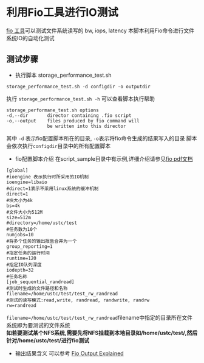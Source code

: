 # 利用Fio工具进行IO测试
[fio 工具](https://media.readthedocs.org/pdf/fio/latest/fio.pdf)可以测试文件系统读写的 bw, iops, latency
本脚本利用Fio命令进行文件系统IO的自动化测试
## 测试步骤
- 执行脚本  storage_performance_test.sh
```
storage_performance_test.sh -d configdir -o outputdir
```
执行 `storage_performance_test.sh -h` 可以查看脚本执行帮助

```
storage_performane_test.sh options
-d,--dir       director containing .fio script
-o,--output    files produced by fio command will
               be written into this director
```
其中 `-d` 表示fio配置脚本所在的目录, `-o`表示将fio命令生成的结果写入的目录
脚本会依次执行`configdir`目录中的所有配置脚本
- fio配置脚本介绍
在script_sample目录中有示例,详细介绍请参见[fio pdf文档](https://media.readthedocs.org/pdf/fio/latest/fio.pdf)

```
[global]
#ioengine 表示执行时所采用的IO机制
ioengine=libaio
#direct=1表示不采用linux系统的缓冲机制
direct=1
#块大小为4k
bs=4k
#文件大小为512M
size=512m
#directory=/home/ustc/test
#任务数为10个
numjobs=10
#将多个任务的输出报告合并为一个
group_reporting=1
#指定任务的运行时间
runtime=120
#指定IO队列深度
iodepth=32
#任务名称
[job_sequential_randread]
#测试时生成的文件路径和名称
filename=/home/ustc/test/test_rw_randread
#测试的读写模式:read,write, randread, randwrite, randrw
rw=randread
```
`filename=/home/ustc/test/test_rw_randread`filename中指定的目录所在文件系统即为要测试的文件系统    
**如若要测试某个NFS系统,需要先将NFS挂载到本地目录如/home/ustc/test/,然后针对/home/ustc/test/进行fio测试**

- 输出结果含义
可以参考 [Fio Output Explained](http://tobert.github.io/post/2014-04-17-fio-output-explained.html)